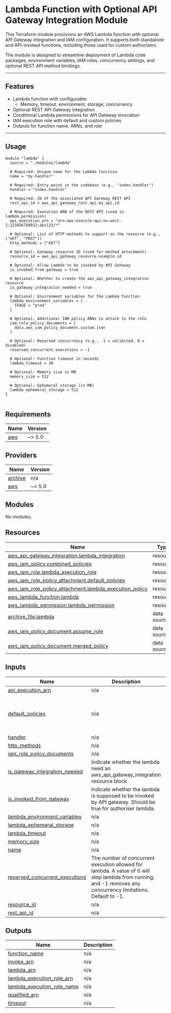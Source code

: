 # Lambda Function with Optional API Gateway Integration Module

This Terraform module provisions an AWS Lambda function with optional API Gateway integration and IAM configuration. It supports both standalone and API-invoked functions, including those used for custom authorizers.

The module is designed to streamline deployment of Lambda code packages, environment variables, IAM roles, concurrency settings, and optional REST API method bindings.

---

## Features

- Lambda function with configurable:
  - Memory, timeout, environment, storage, concurrency
- Optional REST API Gateway integration
- Conditional Lambda permissions for API Gateway invocation
- IAM execution role with default and custom policies
- Outputs for function name, ARNs, and role

---

## Usage

```hcl
module "lambda" {
  source = "./modules/lambda"

  # Required: Unique name for the Lambda function
  name = "my-handler"

  # Required: Entry point in the codebase (e.g., "index.handler")
  handler = "index.handler"

  # Required: ID of the associated API Gateway REST API
  rest_api_id = aws_api_gateway_rest_api.my_api.id

  # Required: Execution ARN of the REST API (used in lambda_permission)
  api_execution_arn = "arn:aws:execute-api:eu-west-2:123456789012:abc123/*"

  # Optional: List of HTTP methods to support on the resource (e.g., ["GET", "POST"])
  http_methods = ["GET"]

  # Optional: Gateway resource ID (used for method attachment)
  resource_id = aws_api_gateway_resource.example.id

  # Optional: Allow Lambda to be invoked by API Gateway
  is_invoked_from_gateway = true

  # Optional: Whether to create the aws_api_gateway_integration resource
  is_gateway_integration_needed = true

  # Optional: Environment variables for the Lambda function
  lambda_environment_variables = {
    STAGE = "prod"
  }

  # Optional: Additional IAM policy ARNs to attach to the role
  iam_role_policy_documents = [
    data.aws_iam_policy_document.custom.json
  ]

  # Optional: Reserved concurrency (e.g., -1 = unlimited, 0 = disabled)
  reserved_concurrent_executions = -1

  # Optional: Function timeout in seconds
  lambda_timeout = 30

  # Optional: Memory size in MB
  memory_size = 512

  # Optional: Ephemeral storage (in MB)
  lambda_ephemeral_storage = 512
}


```

<!-- BEGIN_TF_DOCS -->

## Requirements

| Name                                                   | Version |
| ------------------------------------------------------ | ------- |
| <a name="requirement_aws"></a> [aws](#requirement_aws) | ~> 5.0  |

## Providers

| Name                                                         | Version |
| ------------------------------------------------------------ | ------- |
| <a name="provider_archive"></a> [archive](#provider_archive) | n/a     |
| <a name="provider_aws"></a> [aws](#provider_aws)             | ~> 5.0  |

## Modules

No modules.

## Resources

| Name                                                                                                                                                             | Type        |
| ---------------------------------------------------------------------------------------------------------------------------------------------------------------- | ----------- |
| [aws_api_gateway_integration.lambda_integration](https://registry.terraform.io/providers/hashicorp/aws/latest/docs/resources/api_gateway_integration)            | resource    |
| [aws_iam_policy.combined_policies](https://registry.terraform.io/providers/hashicorp/aws/latest/docs/resources/iam_policy)                                       | resource    |
| [aws_iam_role.lambda_execution_role](https://registry.terraform.io/providers/hashicorp/aws/latest/docs/resources/iam_role)                                       | resource    |
| [aws_iam_role_policy_attachment.default_policies](https://registry.terraform.io/providers/hashicorp/aws/latest/docs/resources/iam_role_policy_attachment)        | resource    |
| [aws_iam_role_policy_attachment.lambda_execution_policy](https://registry.terraform.io/providers/hashicorp/aws/latest/docs/resources/iam_role_policy_attachment) | resource    |
| [aws_lambda_function.lambda](https://registry.terraform.io/providers/hashicorp/aws/latest/docs/resources/lambda_function)                                        | resource    |
| [aws_lambda_permission.lambda_permission](https://registry.terraform.io/providers/hashicorp/aws/latest/docs/resources/lambda_permission)                         | resource    |
| [archive_file.lambda](https://registry.terraform.io/providers/hashicorp/archive/latest/docs/data-sources/file)                                                   | data source |
| [aws_iam_policy_document.assume_role](https://registry.terraform.io/providers/hashicorp/aws/latest/docs/data-sources/iam_policy_document)                        | data source |
| [aws_iam_policy_document.merged_policy](https://registry.terraform.io/providers/hashicorp/aws/latest/docs/data-sources/iam_policy_document)                      | data source |

## Inputs

| Name                                                                                                                        | Description                                                                                                                                                   | Type           | Default                                                                                                                                                                | Required |
| --------------------------------------------------------------------------------------------------------------------------- | ------------------------------------------------------------------------------------------------------------------------------------------------------------- | -------------- | ---------------------------------------------------------------------------------------------------------------------------------------------------------------------- | :------: |
| <a name="input_api_execution_arn"></a> [api_execution_arn](#input_api_execution_arn)                                        | n/a                                                                                                                                                           | `string`       | n/a                                                                                                                                                                    |   yes    |
| <a name="input_default_policies"></a> [default_policies](#input_default_policies)                                           | n/a                                                                                                                                                           | `list`         | <pre>[<br/> "arn:aws:iam::aws:policy/service-role/AWSLambdaBasicExecutionRole",<br/> "arn:aws:iam::aws:policy/CloudWatchLambdaInsightsExecutionRolePolicy"<br/>]</pre> |    no    |
| <a name="input_handler"></a> [handler](#input_handler)                                                                      | n/a                                                                                                                                                           | `string`       | n/a                                                                                                                                                                    |   yes    |
| <a name="input_http_methods"></a> [http_methods](#input_http_methods)                                                       | n/a                                                                                                                                                           | `list(string)` | `[]`                                                                                                                                                                   |    no    |
| <a name="input_iam_role_policy_documents"></a> [iam_role_policy_documents](#input_iam_role_policy_documents)                | n/a                                                                                                                                                           | `list(string)` | `[]`                                                                                                                                                                   |    no    |
| <a name="input_is_gateway_integration_needed"></a> [is_gateway_integration_needed](#input_is_gateway_integration_needed)    | Indicate whether the lambda need an aws_api_gateway_integration resource block                                                                                | `bool`         | `true`                                                                                                                                                                 |    no    |
| <a name="input_is_invoked_from_gateway"></a> [is_invoked_from_gateway](#input_is_invoked_from_gateway)                      | Indicate whether the lambda is supposed to be invoked by API gateway. Should be true for authoriser lambda.                                                   | `bool`         | `true`                                                                                                                                                                 |    no    |
| <a name="input_lambda_environment_variables"></a> [lambda_environment_variables](#input_lambda_environment_variables)       | n/a                                                                                                                                                           | `map(string)`  | `{}`                                                                                                                                                                   |    no    |
| <a name="input_lambda_ephemeral_storage"></a> [lambda_ephemeral_storage](#input_lambda_ephemeral_storage)                   | n/a                                                                                                                                                           | `number`       | `512`                                                                                                                                                                  |    no    |
| <a name="input_lambda_timeout"></a> [lambda_timeout](#input_lambda_timeout)                                                 | n/a                                                                                                                                                           | `number`       | `30`                                                                                                                                                                   |    no    |
| <a name="input_memory_size"></a> [memory_size](#input_memory_size)                                                          | n/a                                                                                                                                                           | `number`       | `512`                                                                                                                                                                  |    no    |
| <a name="input_name"></a> [name](#input_name)                                                                               | n/a                                                                                                                                                           | `string`       | n/a                                                                                                                                                                    |   yes    |
| <a name="input_reserved_concurrent_executions"></a> [reserved_concurrent_executions](#input_reserved_concurrent_executions) | The number of concurrent execution allowed for lambda. A value of 0 will stop lambda from running, and -1 removes any concurrency limitations. Default to -1. | `number`       | `-1`                                                                                                                                                                   |    no    |
| <a name="input_resource_id"></a> [resource_id](#input_resource_id)                                                          | n/a                                                                                                                                                           | `string`       | `""`                                                                                                                                                                   |    no    |
| <a name="input_rest_api_id"></a> [rest_api_id](#input_rest_api_id)                                                          | n/a                                                                                                                                                           | `string`       | n/a                                                                                                                                                                    |   yes    |

## Outputs

| Name                                                                                                              | Description |
| ----------------------------------------------------------------------------------------------------------------- | ----------- |
| <a name="output_function_name"></a> [function_name](#output_function_name)                                        | n/a         |
| <a name="output_invoke_arn"></a> [invoke_arn](#output_invoke_arn)                                                 | n/a         |
| <a name="output_lambda_arn"></a> [lambda_arn](#output_lambda_arn)                                                 | n/a         |
| <a name="output_lambda_execution_role_arn"></a> [lambda_execution_role_arn](#output_lambda_execution_role_arn)    | n/a         |
| <a name="output_lambda_execution_role_name"></a> [lambda_execution_role_name](#output_lambda_execution_role_name) | n/a         |
| <a name="output_qualified_arn"></a> [qualified_arn](#output_qualified_arn)                                        | n/a         |
| <a name="output_timeout"></a> [timeout](#output_timeout)                                                          | n/a         |

<!-- END_TF_DOCS -->
